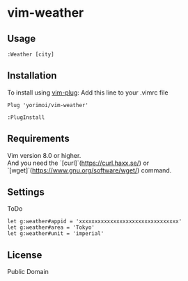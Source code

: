 # vim-weather

## Usage
`:Weather [city]`

## Installation
To install using [vim-plug](https://github.com/junegunn/vim-plug):
Add this line to your .vimrc file
```
Plug 'yorimoi/vim-weather'
```
`:PlugInstall`

## Requirements
Vim version 8.0 or higher.  
And you need the \`[curl]\`(https://curl.haxx.se/) or \`[wget]\`(https://www.gnu.org/software/wget/) command.

## Settings
ToDo
```
let g:weather#appid = 'xxxxxxxxxxxxxxxxxxxxxxxxxxxxxxxx'
let g:weather#area = 'Tokyo'
let g:weather#unit = 'imperial'
```

## License
Public Domain
